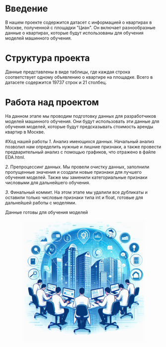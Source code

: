 # Введение
В нашем проекте содержится датасет с информацией о квартирах в Москве, полученной с площадки "Циан". Он включает разнообразные данные о квартирах, которые будут использованы для обучения моделей машинного обучения.

# Структура проекта
Данные представлены в виде таблицы, где каждая строка соответствует одному объявлению о квартире на площадке. Всего в датасете содержится 19737 строк и 21 столбец.

# Работа над проектом
На данном этапе мы проводим подготовку данных для разработчиков моделей машинного обучения. Они будут использовать эти данные для обучения моделей, которые будут предсказывать стоимость аренды квартир в Москве.

#Ход нашей работы
*1*. Анализ имеющихся данных. Начальный анализ позволил нам определить нужные и лишние признаки, а также провести предварительный анализ с помощью графиков, что отражено в файле EDA.html.

*2*. Препроцессинг данных. Мы провели очистку данных, заполнили пропущенные значения и создали новые признаки для лучшего обучения моделей. Также мы заменили категориальные признаки числовыми для дальнейшего обучения.

*3*. Финальный коммит. На этом этапе мы удалили все дубликаты и оставили только числовые признаки типа int и float, готовые для дальнейшей работы с моделями.

Данные готовы для обучения моделей

<p align="center">
  <img src="logo.jpeg" alt="logo.jpeg" width="400" height="400">
</p>

